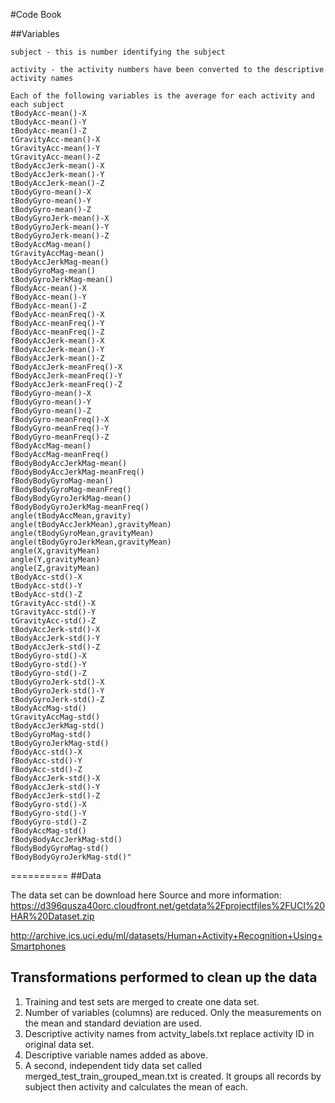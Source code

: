 #Code Book

##Variables
	
	subject - this is number identifying the subject
	
	activity - the activity numbers have been converted to the descriptive activity names
	
	Each of the following variables is the average for each activity and each subject
	tBodyAcc-mean()-X
	tBodyAcc-mean()-Y
	tBodyAcc-mean()-Z
	tGravityAcc-mean()-X
	tGravityAcc-mean()-Y
	tGravityAcc-mean()-Z
	tBodyAccJerk-mean()-X
	tBodyAccJerk-mean()-Y
	tBodyAccJerk-mean()-Z
	tBodyGyro-mean()-X
	tBodyGyro-mean()-Y
	tBodyGyro-mean()-Z
	tBodyGyroJerk-mean()-X
	tBodyGyroJerk-mean()-Y
	tBodyGyroJerk-mean()-Z
	tBodyAccMag-mean()
	tGravityAccMag-mean()
	tBodyAccJerkMag-mean()
	tBodyGyroMag-mean()
	tBodyGyroJerkMag-mean()
	fBodyAcc-mean()-X
	fBodyAcc-mean()-Y
	fBodyAcc-mean()-Z
	fBodyAcc-meanFreq()-X
	fBodyAcc-meanFreq()-Y
	fBodyAcc-meanFreq()-Z
	fBodyAccJerk-mean()-X
	fBodyAccJerk-mean()-Y
	fBodyAccJerk-mean()-Z
	fBodyAccJerk-meanFreq()-X
	fBodyAccJerk-meanFreq()-Y
	fBodyAccJerk-meanFreq()-Z
	fBodyGyro-mean()-X
	fBodyGyro-mean()-Y
	fBodyGyro-mean()-Z
	fBodyGyro-meanFreq()-X
	fBodyGyro-meanFreq()-Y
	fBodyGyro-meanFreq()-Z
	fBodyAccMag-mean()
	fBodyAccMag-meanFreq()
	fBodyBodyAccJerkMag-mean()
	fBodyBodyAccJerkMag-meanFreq()
	fBodyBodyGyroMag-mean()
	fBodyBodyGyroMag-meanFreq()
	fBodyBodyGyroJerkMag-mean()
	fBodyBodyGyroJerkMag-meanFreq()
	angle(tBodyAccMean,gravity)
	angle(tBodyAccJerkMean),gravityMean)
	angle(tBodyGyroMean,gravityMean)
	angle(tBodyGyroJerkMean,gravityMean)
	angle(X,gravityMean)
	angle(Y,gravityMean)
	angle(Z,gravityMean)
	tBodyAcc-std()-X
	tBodyAcc-std()-Y
	tBodyAcc-std()-Z
	tGravityAcc-std()-X
	tGravityAcc-std()-Y
	tGravityAcc-std()-Z
	tBodyAccJerk-std()-X
	tBodyAccJerk-std()-Y
	tBodyAccJerk-std()-Z
	tBodyGyro-std()-X
	tBodyGyro-std()-Y
	tBodyGyro-std()-Z
	tBodyGyroJerk-std()-X
	tBodyGyroJerk-std()-Y
	tBodyGyroJerk-std()-Z
	tBodyAccMag-std()
	tGravityAccMag-std()
	tBodyAccJerkMag-std()
	tBodyGyroMag-std()
	tBodyGyroJerkMag-std()
	fBodyAcc-std()-X
	fBodyAcc-std()-Y
	fBodyAcc-std()-Z
	fBodyAccJerk-std()-X
	fBodyAccJerk-std()-Y
	fBodyAccJerk-std()-Z
	fBodyGyro-std()-X
	fBodyGyro-std()-Y
	fBodyGyro-std()-Z
	fBodyAccMag-std()
	fBodyBodyAccJerkMag-std()
	fBodyBodyGyroMag-std()
	fBodyBodyGyroJerkMag-std()"

==========
##Data

The data set can be download here
Source and more information: 
https://d396qusza40orc.cloudfront.net/getdata%2Fprojectfiles%2FUCI%20HAR%20Dataset.zip 

http://archive.ics.uci.edu/ml/datasets/Human+Activity+Recognition+Using+Smartphones 

## Transformations performed to clean up the data
1. Training and test sets are merged to create one data set.
2. Number of variables (columns) are reduced.  Only the measurements on the mean and standard deviation are used. 
3. Descriptive activity names from actvity_labels.txt replace activity ID in original data set.
4. Descriptive variable names added as above. 
5. A second, independent tidy data set called merged_test_train_grouped_mean.txt is created.  It groups all records by subject then activity and calculates the mean of each.